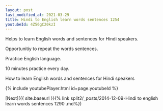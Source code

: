```yaml
---
layout: post
last_modified_at: 2021-03-29
title: Hindi to English learn words sentences 1254 
youtubeId: 4Z56gC20kzI
---
```

 
 
Helps to learn English words and sentences for Hindi speakers.

Opportunitiy to repeat the words sentences. 

Practice English language. 
 
10 minutes practice every day. 
 
How to learn English words and sentences for Hindi speakers 
 
{% include youtubePlayer.html id=page.youtubeId %}
 
 
[Next]({{ site.baseurl }}{% link  split2/_posts/2014-12-09-Hindi to english learn words sentences 1290 .md%})
 
